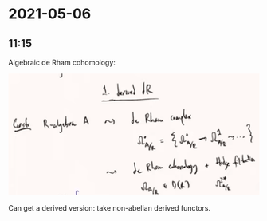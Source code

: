 # 2021-05-06

## 11:15

Algebraic de Rham cohomology:

![image_2021-05-06-11-15-55](figures/image_2021-05-06-11-15-55.png)

Can get a derived version: take non-abelian derived functors.
